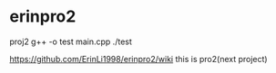 # erinpro2
proj2
g++ -o test main.cpp
./test




https://github.com/ErinLi1998/erinpro2/wiki
this is pro2(next project)

